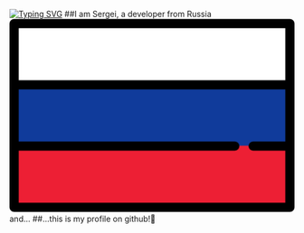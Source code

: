 [![Typing SVG](https://readme-typing-svg.herokuapp.com?font=Fira+Code&size=30&pause=1000&color=02DC00&center=true&random=false&width=435&lines=Hello+World)](https://git.io/typing-svg)
##I am Sergei, a developer from Russia ![](https://raw.githubusercontent.com/Sergei2906/Sergei2906/main/img/russia.png) and...
##...this is my profile on github!🙂
